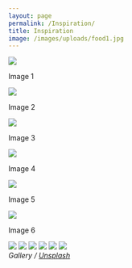 ```yaml
---
layout: page
permalink: /Inspiration/
title: Inspiration
image: /images/uploads/food1.jpg
---
```

<div class="container">
  <div class="row">
    <div class="col">
	<img src="/images/uploads/food1.jpg">
	<p>Image 1</p>
	</div>
    <div class="col">
	<img src="/images/uploads/food2.jpg">
	<p>Image 2</p>
	</div>
    <div class="col">
	<img src="/images/uploads/food3.jpg">
	<p>Image 3</p>
	</div>
  </div>
  <div class="row">
    <div class="col">
	<img src="/images/uploads/food4.jpg">
	<p>Image 4</p>
	</div>
    <div class="col">
	<img src="/images/uploads/food5.jpg">
	<p>Image 5</p>
	</div>
    <div class="col">
	<img src="/images/uploads/food6.jpg">
	<p>Image 6</p>
	</div>
  </div>
</div>




<div class="gallery-box">
  <div class="gallery">
    <img src="/images/04.jpg">
    <img src="/images/06.jpg">
    <img src="/images/05.jpg">
    <img src="/images/07.jpg">
    <img src="/images/08.jpg">
    <img src="/images/09.jpg">
  </div>
  <em>Gallery / <a href="https://unsplash.com/" target="_blank">Unsplash</a></em>
</div>
